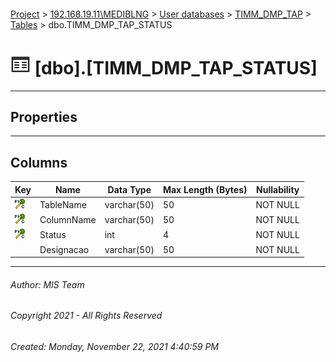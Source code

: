 #### 

[Project](../../../../index.md) > [192.168.19.11\\MEDIBLNG](../../../index.md) > [User databases](../../index.md) > [TIMM_DMP_TAP](../index.md) > [Tables](Tables.md) > dbo.TIMM_DMP_TAP_STATUS

# ![Tables](../../../../Images/Table32.png) [dbo].[TIMM_DMP_TAP_STATUS]

---

## <a name="#properties"></a>Properties



---

## <a name="#columns"></a>Columns

| Key | Name | Data Type | Max Length (Bytes) | Nullability |
|---|---|---|---|---|
| [![Cluster Primary Key PK_TIMM_DMP_TAP_STATUS: TableName\ColumnName\Status](../../../../Images/pkcluster.png)](#indexes) | TableName | varchar(50) | 50 | NOT NULL |
| [![Cluster Primary Key PK_TIMM_DMP_TAP_STATUS: TableName\ColumnName\Status](../../../../Images/pkcluster.png)](#indexes) | ColumnName | varchar(50) | 50 | NOT NULL |
| [![Cluster Primary Key PK_TIMM_DMP_TAP_STATUS: TableName\ColumnName\Status](../../../../Images/pkcluster.png)](#indexes) | Status | int | 4 | NOT NULL |
|  | Designacao | varchar(50) | 50 | NOT NULL |


---

###### Author:  MIS Team

###### Copyright 2021 - All Rights Reserved

###### Created: Monday, November 22, 2021 4:40:59 PM

